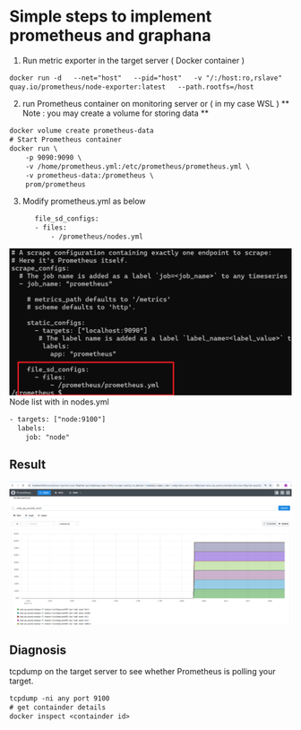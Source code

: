 # Simple steps to implement prometheus and graphana

1. Run metric exporter in the target server ( Docker container )
```
docker run -d   --net="host"   --pid="host"   -v "/:/host:ro,rslave"   quay.io/prometheus/node-exporter:latest   --path.rootfs=/host
```
2. run Prometheus  container on monitoring server or ( in my case WSL )
** Note : you may create a volume for storing data **
   
```
docker volume create prometheus-data
# Start Prometheus container
docker run \
    -p 9090:9090 \
    -v /home/prometheus.yml:/etc/prometheus/prometheus.yml \
    -v prometheus-data:/prometheus \
    prom/prometheus
```
3. Modify prometheus.yml as below
   ```
      file_sd_configs:
      - files:
          - /prometheus/nodes.yml
   ```
![config file to be modified](prometheus.png)
Node list with  in nodes.yml

```
- targets: ["node:9100"]
  labels:
    job: "node"
   ```


## Result 
![Screenshot](Screenshot.png)

## Diagnosis

tcpdump on the target server to see whether Prometheus is polling your target.
```
tcpdump -ni any port 9100
# get containder details
docker inspect <containder id>
```
